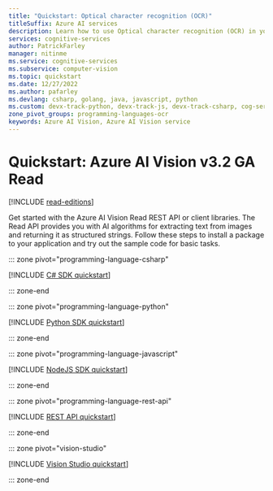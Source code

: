 ```yaml
---
title: "Quickstart: Optical character recognition (OCR)"
titleSuffix: Azure AI services
description: Learn how to use Optical character recognition (OCR) in your application through a native client library in the language of your choice.
services: cognitive-services
author: PatrickFarley
manager: nitinme
ms.service: cognitive-services
ms.subservice: computer-vision
ms.topic: quickstart
ms.date: 12/27/2022
ms.author: pafarley
ms.devlang: csharp, golang, java, javascript, python
ms.custom: devx-track-python, devx-track-js, devx-track-csharp, cog-serv-seo-aug-2020, mode-api, ignite-2022, devx-track-dotnet, devx-track-extended-java
zone_pivot_groups: programming-languages-ocr
keywords: Azure AI Vision, Azure AI Vision service
---
```


# Quickstart: Azure AI Vision v3.2 GA Read

[!INCLUDE [read-editions](../includes/read-editions.md)]

Get started with the Azure AI Vision Read REST API or client libraries. The Read API provides you with AI algorithms for extracting text from images and returning it as structured strings. Follow these steps to install a package to your application and try out the sample code for basic tasks.

::: zone pivot="programming-language-csharp"

[!INCLUDE [C# SDK quickstart](../includes/quickstarts-sdk/csharp-sdk.md)]

::: zone-end

::: zone pivot="programming-language-python"

[!INCLUDE [Python SDK quickstart](../includes/quickstarts-sdk/python-sdk.md)]

::: zone-end

::: zone pivot="programming-language-javascript"

[!INCLUDE [NodeJS SDK quickstart](../includes/quickstarts-sdk/node-sdk.md)]

::: zone-end

::: zone pivot="programming-language-rest-api"

[!INCLUDE [REST API quickstart](../includes/curl-quickstart.md)]

::: zone-end

::: zone pivot="vision-studio"

[!INCLUDE [Vision Studio quickstart](../includes/ocr-studio-quickstart.md)]

::: zone-end
